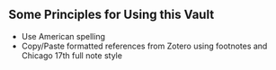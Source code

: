 


## Some Principles for Using this Vault

- Use American spelling
- Copy/Paste formatted references from Zotero using footnotes and Chicago 17th full note style
